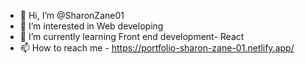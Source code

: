 - 👋 Hi, I’m @SharonZane01
- 👀 I’m interested in Web developing
- 🌱 I’m currently learning Front end development- React
- 📫 How to reach me - https://portfolio-sharon-zane-01.netlify.app/


<!---
SharonZane01/SharonZane01 is a ✨ special ✨ repository because its `README.md` (this file) appears on your GitHub profile.
You can click the Preview link to take a look at your changes.
--->
